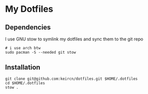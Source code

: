 # My Dotfiles

## Dependencies

I use GNU stow to symlink my dotfiles and sync them to the git repo

```
# i use arch btw
sudo pacman -S --needed git stow
```

## Installation

```
git clone git@github.com:keircn/dotfiles.git $HOME/.dotfiles
cd $HOME/.dotfiles
stow .
```
